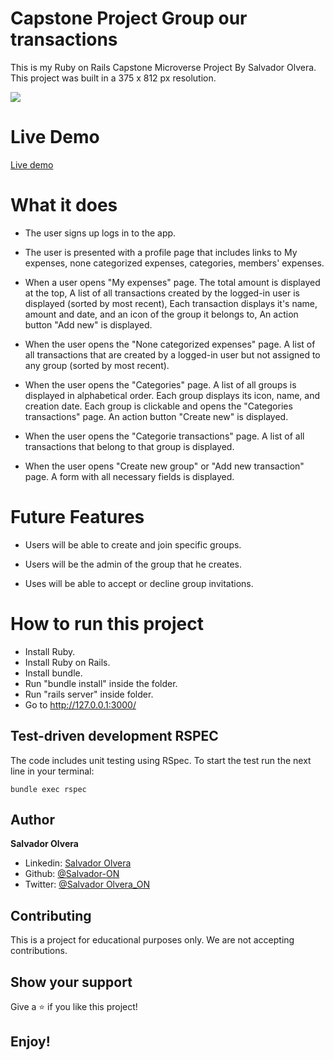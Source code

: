 # Capstone Project Group our transactions

This is my Ruby on Rails Capstone Microverse Project By Salvador Olvera.
This project was built in a 375 x 812 px resolution.

![](app/assets/images/vg.gif)

# Live Demo

[Live demo](https://my-expenses-tracker-app.herokuapp.com)

# What it does

- The user signs up logs in to the app.
- The user is presented with a profile page that includes links to My expenses, none categorized expenses, categories, members' expenses.

- When a user opens "My expenses" page. The total amount is displayed at the top, A list of all transactions created by the logged-in user is displayed (sorted by most recent), Each transaction displays it's name, amount and date, and an icon of the group it belongs to, An action button "Add new" is displayed.

- When the user opens the "None categorized expenses" page. A list of all transactions that are created by a logged-in user but not assigned to any group (sorted by most recent).

- When the user opens the "Categories" page. A list of all groups is displayed in alphabetical order. Each group displays its icon, name, and creation date.  Each group is clickable and opens the "Categories transactions" page.  An action button "Create new" is displayed.

- When the user opens the "Categorie transactions" page. A list of all transactions that belong to that group is displayed.

- When the user opens "Create new group" or "Add new transaction" page. A form with all necessary fields is displayed.

# Future Features

- Users will be able to create and join specific groups.

- Users will be the admin of the group that he creates.

- Uses will be able to accept or decline group invitations.


# How to run this project

- Install Ruby.
- Install Ruby on Rails.
- Install bundle.
- Run "bundle install" inside the folder.
- Run "rails server" inside folder.
- Go to http://127.0.0.1:3000/


## Test-driven development RSPEC

The code includes unit testing using RSpec. To start the test run the next line in your terminal:

```
bundle exec rspec
```

## Author

**Salvador Olvera**
- Linkedin: [Salvador Olvera](https://www.linkedin.com/in/salvador-olvera-n)
- Github: [@Salvador-ON](https://github.com/Salvador-ON)
- Twitter: [@Salvador Olvera_ON](https://twitter.com/Salvador_ON) 


## Contributing

This is a project for educational purposes only. We are not accepting contributions.


## Show your support

Give a ⭐️ if you like this project!

## Enjoy!
